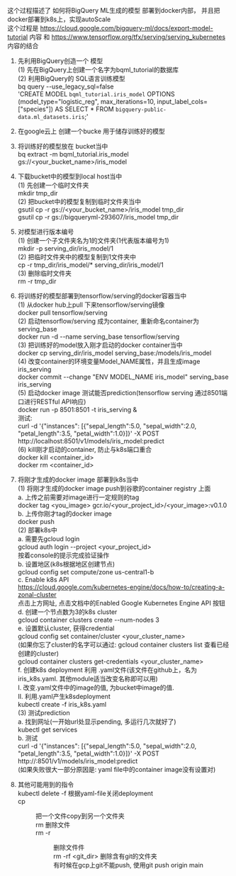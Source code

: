 这个过程描述了 如何将BigQuery ML生成的模型 部署到docker内部， 并且把docker部署到k8s上，实现autoScale  
这个过程是 https://cloud.google.com/bigquery-ml/docs/export-model-tutorial 内容 和 https://www.tensorflow.org/tfx/serving/serving_kubernetes 内容的结合    
1. 先利用BigQuery创造一个 模型  
    (1) 先在BigQuery上创建一个名字为bqml_tutorial的数据库    
    (2) 利用BigQuery的 SQL语言训练模型  
    bq query --use_legacy_sql=false \
  'CREATE MODEL `bqml_tutorial.iris_model`
  OPTIONS (model_type="logistic_reg",
      max_iterations=10, input_label_cols=["species"])
  AS SELECT
    *
  FROM
    `bigquery-public-data.ml_datasets.iris`;'  
  
2. 在google云上 创建一个bucke 用于储存训练好的模型  
 
3. 将训练好的模型放在 bucket当中  
  bq extract -m bqml_tutorial.iris_model gs://<your_bucket_name>/iris_model  

4. 下载bucket中的模型到local host当中  
  (1) 先创建一个临时文件夹  
    mkdir tmp_dir  
  (2) 把bucket中的模型复制到临时文件夹当中  
    gsutil cp -r gs://<your_bucket_name>/iris_model tmp_dir  
    gsutil cp -r gs://bigqueryml-293607/iris_model tmp_dir 
    
5. 对模型进行版本编号  
  (1) 创建一个子文件夹名为1的文件夹(1代表版本编号为1)  
    mkdir -p serving_dir/iris_model/1   
  (2) 把临时文件夹中的模型复制到1文件夹中  
    cp -r tmp_dir/iris_model/* serving_dir/iris_model/1   
  (3) 删除临时文件夹  
    rm -r tmp_dir  
    
6. 将训练好的模型部署到tensorflow/serving的docker容器当中  
  (1) 从docker hub上pull 下来tensorflow/serving镜像  
    docker pull tensorflow/serving   
  (2) 启动tensorflow/serving 成为container, 重新命名container为serving_base     
    docker run -d --name serving_base tensorflow/serving   
  (3) 把训练好的model放入刚才启动的docker container当中    
    docker cp serving_dir/iris_model serving_base:/models/iris_model  
  (4) 改变container的环境变量Model_NAME属性，并且生成image iris_serving   
    docker commit --change "ENV MODEL_NAME iris_model" serving_base iris_serving  
  (5) 启动docker image 测试能否prediction(tensorflow serving 通过8501端口进行RESTful API响应)  
    docker run -p 8501:8501 -t iris_serving &  
    测试:  
      curl -d '{"instances": [{"sepal_length":5.0, "sepal_width":2.0, "petal_length":3.5, "petal_width":1.0}]}' -X POST http://localhost:8501/v1/models/iris_model:predict  
  (6) kill刚才启动的container, 防止与k8s端口重合   
    docker kill <container_id>  
    docker rm <container_id>  
    
 7. 将刚才生成的docker image 部署到k8s当中  
  (1) 将刚才生成的docker image push到谷歌的container registry 上面  
      a. 上传之前需要对image进行一定规则的tag  
        docker tag <you_image> gcr.io/<your_project_id>/<your_image>:v0.1.0  
      b.  上传你刚才tag的docker image  
        docker push <you-pre-taged-image>   
  (2) 部署k8s中  
      a. 需要先gcloud login  
        gcloud auth login --project <your_project_id>  
        按着console的提示完成验证操作  
      b. 设置地区(k8s根据地区创建节点)   
        gcloud config set compute/zone us-central1-b  
      c. Enable k8s API  
        https://cloud.google.com/kubernetes-engine/docs/how-to/creating-a-zonal-cluster   
        点击上方网址, 点击文档中的Enabled Google Kubernetes Engine API 按钮  
      d. 创建一个节点数为3的k8s cluster  
        gcloud container clusters create <name your cluster> --num-nodes 3  
      e. 设置默认cluster, 获得credential  
        gcloud config set container/cluster <your_cluster_name>  
        (如果你忘了cluster的名字可以通过: gcloud container clusters list 查看已经创建的cluster)  
        gcloud container clusters get-credentials <your_cluster_name>  
      f. 创建k8s deployment 利用 .yaml文件(该文件在github上，名为iris_k8s.yaml. 其他module适当改变名称即可以用)  
        I. 改变.yaml文件中的image的值, 为bucket中image的值.  
        II. 利用.yaml产生k8sdeployment  
            kubectl create -f iris_k8s.yaml   
  (3) 测试prediction   
      a. 找到网址(一开始url处显示pending, 多运行几次就好了)   
        kubectl get services    
      b. 测试  
        curl -d '{"instances": [{"sepal_length":5.0, "sepal_width":2.0, "petal_length":3.5, "petal_width":1.0}]}' -X POST http://<k8s url>:8501/v1/models/iris_model:predict  
      (如果失败很大一部分原因是: yaml file中的container image没有设置对)  
  
  8. 其他可能用到的指令  
    kubectl delete -f <yaml-file> 根据yaml-file关闭deployment  
    cp <file> <dir> 把一个文件copy到另一个文件夹  
    rm <file> 删除文件  
    rm -r <dir> 删除文件件  
    rm -rf <git_dir> 删除含有git的文件夹  
    有时候在gcp上git不能push, 使用git push origin main  
    
    
     
  
    
  
  
  
  

